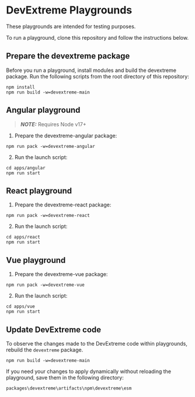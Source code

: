 # DevExtreme Playgrounds

These playgrounds are intended for testing purposes.

To run a playground, clone this repository and follow the instructions below.

## Prepare the devextreme package

Before you run a playground, install modules and build the devextreme package. Run the following scripts from the root directory of this repository:
```
npm install
npm run build -w=devextreme-main
```

## Angular playground
> **_NOTE:_** Requires Node v17+
1. Prepare the devextreme-angular package:
```
npm run pack -w=devextreme-angular
```
2. Run the launch script:
```
cd apps/angular
npm run start
```

## React playground
1. Prepare the devextreme-react package:
```
npm run pack -w=devextreme-react
```
2. Run the launch script:
```
cd apps/react
npm run start
```

## Vue playground
1. Prepare the devextreme-vue package:
```
npm run pack -w=devextreme-vue
```
2. Run the launch script:
```
cd apps/vue
npm run start
```

## Update DevExtreme code

To observe the changes made to the DevExtreme code within playgrounds, rebuild the `devextreme` package.
```
npm run build -w=devextreme-main
```
If you need your changes to apply dynamically without reloading the playground, save them in the following directory:
```
packages\devextreme\artifacts\npm\devextreme\esm
```
